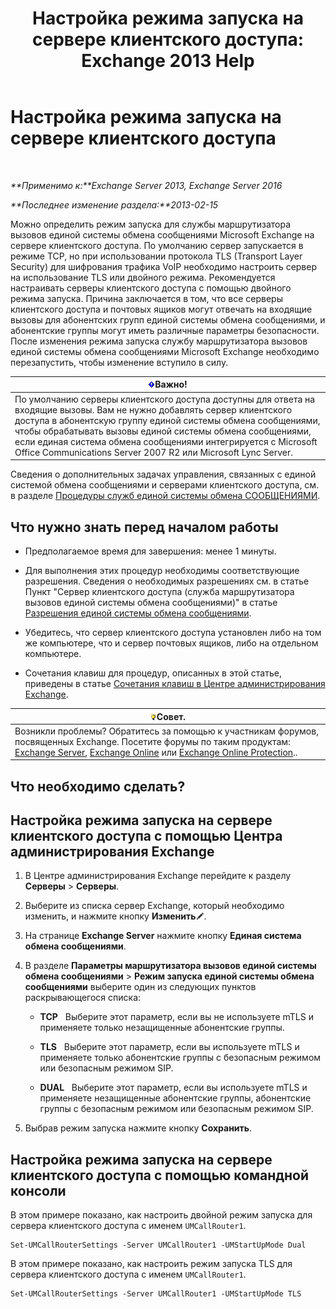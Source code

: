 ﻿---
title: 'Настройка режима запуска на сервере клиентского доступа: Exchange 2013 Help'
TOCTitle: Настройка режима запуска на сервере клиентского доступа
ms:assetid: 71cc9061-9e3c-4b4a-8dbe-f590ca5bcee8
ms:mtpsurl: https://technet.microsoft.com/ru-ru/library/JJ673533(v=EXCHG.150)
ms:contentKeyID: 50556392
ms.date: 05/22/2018
mtps_version: v=EXCHG.150
ms.translationtype: MT
---

# Настройка режима запуска на сервере клиентского доступа

 

_**Применимо к:**Exchange Server 2013, Exchange Server 2016_

_**Последнее изменение раздела:**2013-02-15_

Можно определить режим запуска для службы маршрутизатора вызовов единой системы обмена сообщениями Microsoft Exchange на сервере клиентского доступа. По умолчанию сервер запускается в режиме TCP, но при использовании протокола TLS (Transport Layer Security) для шифрования трафика VoIP необходимо настроить сервер на использование TLS или двойного режима. Рекомендуется настраивать серверы клиентского доступа с помощью двойного режима запуска. Причина заключается в том, что все серверы клиентского доступа и почтовых ящиков могут отвечать на входящие вызовы для абонентских групп единой системы обмена сообщениями, и абонентские группы могут иметь различные параметры безопасности. После изменения режима запуска службу маршрутизатора вызовов единой системы обмена сообщениями Microsoft Exchange необходимо перезапустить, чтобы изменение вступило в силу.

<table>
<thead>
<tr class="header">
<th><img src="images/Dd876857.important(EXCHG.150).gif" title="Важно" alt="Важно" />Важно!</th>
</tr>
</thead>
<tbody>
<tr class="odd">
<td>По умолчанию серверы клиентского доступа доступны для ответа на входящие вызовы. Вам не нужно добавлять сервер клиентского доступа в абонентскую группу единой системы обмена сообщениями, чтобы обрабатывать вызовы единой системы обмена сообщениями, если единая система обмена сообщениями интегрируется с Microsoft Office Communications Server 2007 R2 или Microsoft Lync Server.</td>
</tr>
</tbody>
</table>


Сведения о дополнительных задачах управления, связанных с единой системой обмена сообщениями и серверами клиентского доступа, см. в разделе [Процедуры служб единой системы обмена СООБЩЕНИЯМИ](um-services-procedures-exchange-2013-help.md).

## Что нужно знать перед началом работы

  - Предполагаемое время для завершения: менее 1 минуты.

  - Для выполнения этих процедур необходимы соответствующие разрешения. Сведения о необходимых разрешениях см. в статье Пункт "Сервер клиентского доступа (служба маршрутизатора вызовов единой системы обмена сообщениями)" в статье [Разрешения единой системы обмена сообщениями](unified-messaging-permissions-exchange-2013-help.md).

  - Убедитесь, что сервер клиентского доступа установлен либо на том же компьютере, что и сервер почтовых ящиков, либо на отдельном компьютере.

  - Сочетания клавиш для процедур, описанных в этой статье, приведены в статье [Сочетания клавиш в Центре администрирования Exchange](keyboard-shortcuts-in-the-exchange-admin-center-exchange-online-protection-help.md).

<table>
<thead>
<tr class="header">
<th><img src="images/Bb124558.tip(EXCHG.150).gif" title="Совет" alt="Совет" />Совет.</th>
</tr>
</thead>
<tbody>
<tr class="odd">
<td>Возникли проблемы? Обратитесь за помощью к участникам форумов, посвященных Exchange. Посетите форумы по таким продуктам: <a href="https://go.microsoft.com/fwlink/p/?linkid=60612">Exchange Server</a>, <a href="https://go.microsoft.com/fwlink/p/?linkid=267542">Exchange Online</a> или <a href="https://go.microsoft.com/fwlink/p/?linkid=285351">Exchange Online Protection</a>..</td>
</tr>
</tbody>
</table>


## Что необходимо сделать?

## Настройка режима запуска на сервере клиентского доступа с помощью Центра администрирования Exchange

1.  В Центре администрирования Exchange перейдите к разделу **Серверы** \> **Серверы**.

2.  Выберите из списка сервер Exchange, который необходимо изменить, и нажмите кнопку **Изменить**![Значок редактирования](images/Bb124582.6f53ccb2-1f13-4c02-bea0-30690e6ea71d(EXCHG.150).gif "Значок редактирования").

3.  На странице **Exchange Server** нажмите кнопку **Единая система обмена сообщениями**.

4.  В разделе **Параметры маршрутизатора вызовов единой системы обмена сообщениями** \> **Режим запуска единой системы обмена сообщениями** выберите один из следующих пунктов раскрывающегося списка:
    
      - **TCP**   Выберите этот параметр, если вы не используете mTLS и применяете только незащищенные абонентские группы.
    
      - **TLS**   Выберите этот параметр, если вы используете mTLS и применяете только абонентские группы с безопасным режимом или безопасным режимом SIP.
    
      - **DUAL**   Выберите этот параметр, если вы используете mTLS и применяете незащищенные абонентские группы, абонентские группы с безопасным режимом или безопасным режимом SIP.

5.  Выбрав режим запуска нажмите кнопку **Сохранить**.

## Настройка режима запуска на сервере клиентского доступа с помощью командной консоли

В этом примере показано, как настроить двойной режим запуска для сервера клиентского доступа с именем `UMCallRouter1`.

    Set-UMCallRouterSettings -Server UMCallRouter1 -UMStartUpMode Dual

В этом примере показано, как настроить режим запуска TLS для сервера клиентского доступа с именем `UMCallRouter1`.

    Set-UMCallRouterSettings -Server UMCallRouter1 -UMStartUpMode TLS


